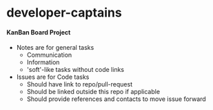 # developer-captains



#### KanBan Board Project

- Notes are for general tasks
  - Communication
  - Information
  - 'soft'-like tasks without code links
- Issues are for Code tasks
  - Should have link to repo/pull-request
  - Should be linked outside this repo if applicable
  - Should provide references and contacts to move issue forward
